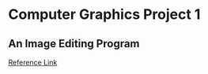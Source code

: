 # Computer Graphics Project 1
## An Image Editing Program
[Reference Link](http://dgmm.csie.ntust.edu.tw/?ac1=courprojdetail_CG2012F_3&id=5880706e6e9fe&sid=5880711e91d54)
